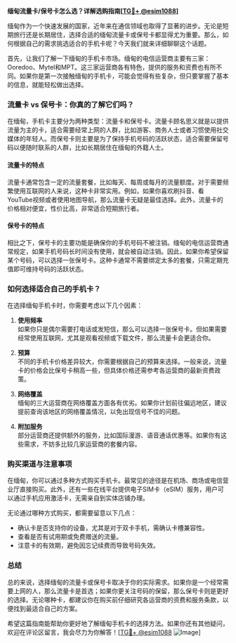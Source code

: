 **缅甸流量卡/保号卡怎么选？详解选购指南[[TG💪+ @esim1088](https://t.me/s/esim1088)]**

缅甸作为一个快速发展的国家，近年来在通信领域也取得了显著的进步。无论是短期旅行还是长期居住，选择合适的缅甸流量卡或保号卡都显得尤为重要。那么，如何根据自己的需求挑选适合的手机卡呢？今天我们就来详细聊聊这个话题。

首先，让我们了解一下缅甸的手机卡市场。缅甸的电信运营商主要有三家：Ooredoo、Mytel和MPT。这三家运营商各有特色，提供的服务和资费也有所不同。如果你是第一次接触缅甸的手机卡，可能会觉得有些复杂，但只要掌握了基本的信息，就能轻松做出选择。

### **流量卡 vs 保号卡：你真的了解它们吗？**

在缅甸，手机卡主要分为两种类型：流量卡和保号卡。流量卡顾名思义就是以提供流量为主的卡，适合需要经常上网的人群，比如游客、商务人士或者习惯使用社交媒体的年轻人。而保号卡则主要是为了保持手机号码的活跃状态，适合需要保留号码以便随时联系的人群，比如长期居住在缅甸的外籍人士。

#### **流量卡的特点**
流量卡通常包含一定的流量套餐，比如每天、每周或每月的流量额度。对于需要频繁使用互联网的人来说，这种卡非常实用。例如，如果你喜欢刷抖音、看YouTube视频或者使用地图导航，那么流量卡无疑是最佳选择。此外，流量卡的价格相对便宜，性价比高，非常适合短期旅行者。

#### **保号卡的特点**
相比之下，保号卡的主要功能是确保你的手机号码不被注销。缅甸的电信运营商通常规定，如果手机号码长时间没有使用，就会被自动注销。因此，如果你希望保留某个号码，可以选择一张保号卡。这种卡通常不需要绑定太多的套餐，只需定期充值即可维持号码的活跃状态。

### **如何选择适合自己的手机卡？**

在选择缅甸手机卡时，你需要考虑以下几个因素：

1. **使用频率**  
   如果你只是偶尔需要打电话或发短信，那么可以选择一张保号卡。但如果需要经常使用互联网，尤其是观看视频或下载文件，那么流量卡会更适合你。

2. **预算**  
   不同的手机卡价格差异较大，你需要根据自己的预算来选择。一般来说，流量卡的价格会比保号卡稍高一些，但具体价格还需参考各运营商的最新资费政策。

3. **网络覆盖**  
   缅甸的三大运营商在网络覆盖方面各有优劣。如果你计划前往偏远地区，建议提前查询该地区的网络覆盖情况，以免出现信号不佳的问题。

4. **附加服务**  
   部分运营商还提供额外的服务，比如国际漫游、语音通话优惠等。如果你有这些需求，不妨多比较几家运营商的套餐内容。

### **购买渠道与注意事项**

在缅甸，你可以通过多种方式购买手机卡。最常见的途径是在机场、商场或电信营业厅直接购买。此外，还有一些在线平台提供电子SIM卡（eSIM）服务，用户可以通过手机应用激活卡，无需亲自到实体店铺办理。

无论通过哪种方式购买，都需要留意以下几点：
- 确认卡是否支持你的设备，尤其是对于双卡手机，需确认卡槽兼容性。
- 查看是否有试用期或免费赠送的流量。
- 注意卡的有效期，避免因忘记续费而导致号码失效。

### **总结**

总的来说，选择缅甸的流量卡或保号卡取决于你的实际需求。如果你是一个经常需要上网的人，那么流量卡是首选；如果你更关注号码的保留，那么保号卡则是更好的选择。无论哪种卡，都建议你在购买前仔细研究各运营商的资费和服务条款，以便找到最适合自己的方案。

希望这篇指南能帮助你更好地了解缅甸手机卡的选择方法。如果你还有其他疑问，欢迎在评论区留言，我会尽力为你解答！[[TG💪+ @esim1088](https://t.me/s/esim1088) ![Image](https://i.postimg.cc/4NQfJmqS/Snipaste-2025-05-13-00-14-12.png)]